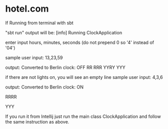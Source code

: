 # hotel.com

If Running from terminal with sbt

"sbt run" output will be:
[info] Running ClockApplication

enter input hours, minutes, seconds (do not prepend 0 so '4' instead of '04')

sample user input:
13,23,59

output:
Converted to Berlin clock:
OFF
RR
RRR
YYRY
YYY


if there are not lights on, you will see an empty line
sample user input:
4,3,6

output:
Converted to Berlin clock:
ON

RRRR

YYY


If you run it from Intellij just run the main class ClockApplication and follow the same instruction as above.
